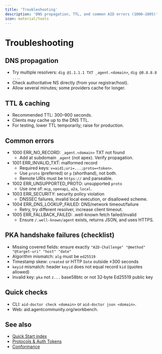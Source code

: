 ```yaml
---
title: 'Troubleshooting'
description: 'DNS propagation, TTL, and common AID errors (1000–1005)'
icon: material/tools
---
```


# Troubleshooting

## DNS propagation

- Try multiple resolvers: `dig @1.1.1.1 TXT _agent.<domain>`, `dig @8.8.8.8 ...`.
- Check authoritative NS directly (from your registrar/host).
- Allow several minutes; some providers cache for longer.

## TTL & caching

- Recommended TTL: 300–900 seconds.
- Clients may cache up to the DNS TTL.
- For testing, lower TTL temporarily; raise for production.

## Common errors

- 1000 ERR_NO_RECORD: `_agent.<domain>` TXT not found
  - Add at subdomain `_agent` (not apex). Verify propagation.
- 1001 ERR_INVALID_TXT: malformed record
  - Required keys: `v=aid1;uri=...;proto=<token>`.
  - Use `proto` (preferred) or `p` (shorthand), not both.
  - Remote URIs must be `https://` and parseable.
- 1002 ERR_UNSUPPORTED_PROTO: unsupported `proto`
  - Use one of: `mcp`, `openapi`, `a2a`, `local`.
- 1003 ERR_SECURITY: security policy violation
  - DNSSEC failures, invalid local execution, or disallowed scheme.
- 1004 ERR_DNS_LOOKUP_FAILED: DNS/network timeout/failure
  - Retry, try different resolver, increase client timeout.
- 1005 ERR_FALLBACK_FAILED: .well-known fetch failed/invalid
  - Ensure `/.well-known/agent` exists, returns JSON, and uses HTTPS.

## PKA handshake failures (checklist)

- Missing covered fields: ensure exactly `"AID-Challenge" "@method" "@target-uri" "host" "date"`
- Algorithm mismatch: `alg` must be `ed25519`
- Timestamp skew: `created` or HTTP `Date` outside ±300 seconds
- `keyid` mismatch: header `keyid` does not equal record `kid` (quotes allowed)
- Invalid key: `pka` not `z...` base58btc or not 32‑byte Ed25519 public key

## Quick checks

- CLI: `aid-doctor check <domain>` or `aid-doctor json <domain>`.
- Web: aid.agentcommunity.org/workbench.

## See also

- [Quick Start index](./quickstart/index.md)
- [Protocols & Auth Tokens](./protocols.md)
- [Conformance](./conformance.md)
